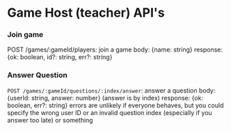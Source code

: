 # Game Host (teacher) API's

### Join game
POST /games/:gameId/players: join a game
body: {name: string}
response: {ok: boolean, id?: string, err?: string}

### Answer Question
`POST /games/:gameId/questions/:index/answer`: answer a question
body: {userId: string, answer: number} (answer is by index)
response: {ok: boolean, err?: string}
errors are unlikely if everyone behaves, but you could specify the wrong user ID or an invalid question index (especially if you answer too late) or something
